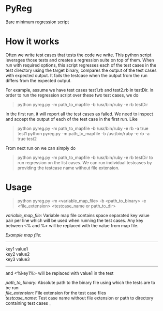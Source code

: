 PyReg
=====
Bare minimum regression script

How it works
============
Often we write test cases that tests the code we write. This python script leverages those tests and creates a regression suite on top of them. When run with required options, this script regresses each of the test cases in the test directory using the target binary, compares the output of the test cases with expected output. It fails the testcase when the output from the run differs from the expected output.

For example, assume we have test cases test1.rb and test2.rb in testDir. In order to run the regression script over these two test cases, we do 

>python pyreg.py -m path_to_mapfile -b /usr/bin/ruby -e rb testDir

In the first run, it will report all the test cases as failed. We need to inspect and accept the output of each of the test case in the first run. Like
>python pyreg.py -m path_to_mapfile -b /usr/bin/ruby -e rb -a true test1
>python pyreg.py -m path_to_mapfile -b /usr/bin/ruby -e rb -a true test2

From next run on we can simply do 
>python pyreg.py -m path_to_mapfile -b /usr/bin/ruby -e rb testDir
to run regression on the list cases. We can run individual testcases by providing the testcase name without file extension.


Usage
=====
>python pyreg.py -m &lt;variable_map_file&gt; -b &lt;path_to_binary&gt; -e &lt;file_extension&gt; &lt;testcase_name or path_to_dir&gt;


_variable_map_file:_ Variable map file contains space separated key value pair per line which will be used when running the test cases. Any key between <% and %> will be replaced with the value from map file.

_Example map file:_

-----------------
key1 value1<br/>
key2 value2<br/>
key3 value3<br/>

-----------------

and <%key1%> will be replaced with value1 in the test <br/>


_path_to_binary:_ Absolute path to the binary file using which the tests are to be run<br/>
_file_extension:_ File extension for the test case files<br/>
_testcase_name:_ Test case name without file extension or path to directory containing test cases
_
